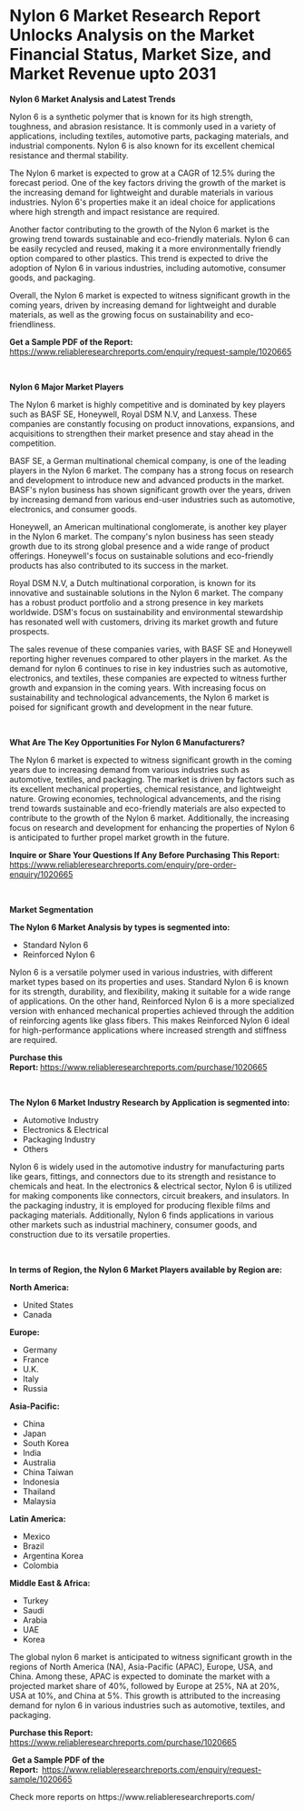 <p><h1>Nylon 6 Market Research Report Unlocks Analysis on the Market Financial Status, Market Size, and Market Revenue upto 2031</h1></p><p><strong>Nylon 6 Market Analysis and Latest Trends</strong></p>
<p><p>Nylon 6 is a synthetic polymer that is known for its high strength, toughness, and abrasion resistance. It is commonly used in a variety of applications, including textiles, automotive parts, packaging materials, and industrial components. Nylon 6 is also known for its excellent chemical resistance and thermal stability.</p><p>The Nylon 6 market is expected to grow at a CAGR of 12.5% during the forecast period. One of the key factors driving the growth of the market is the increasing demand for lightweight and durable materials in various industries. Nylon 6's properties make it an ideal choice for applications where high strength and impact resistance are required.</p><p>Another factor contributing to the growth of the Nylon 6 market is the growing trend towards sustainable and eco-friendly materials. Nylon 6 can be easily recycled and reused, making it a more environmentally friendly option compared to other plastics. This trend is expected to drive the adoption of Nylon 6 in various industries, including automotive, consumer goods, and packaging.</p><p>Overall, the Nylon 6 market is expected to witness significant growth in the coming years, driven by increasing demand for lightweight and durable materials, as well as the growing focus on sustainability and eco-friendliness.</p></p>
<p><strong>Get a Sample PDF of the Report:&nbsp;</strong> <a href="https://www.reliableresearchreports.com/enquiry/request-sample/1020665">https://www.reliableresearchreports.com/enquiry/request-sample/1020665</a></p>
<p>&nbsp;</p>
<p><strong>Nylon 6 Major Market Players</strong></p>
<p><p>The Nylon 6 market is highly competitive and is dominated by key players such as BASF SE, Honeywell, Royal DSM N.V, and Lanxess. These companies are constantly focusing on product innovations, expansions, and acquisitions to strengthen their market presence and stay ahead in the competition.</p><p>BASF SE, a German multinational chemical company, is one of the leading players in the Nylon 6 market. The company has a strong focus on research and development to introduce new and advanced products in the market. BASF's nylon business has shown significant growth over the years, driven by increasing demand from various end-user industries such as automotive, electronics, and consumer goods.</p><p>Honeywell, an American multinational conglomerate, is another key player in the Nylon 6 market. The company's nylon business has seen steady growth due to its strong global presence and a wide range of product offerings. Honeywell's focus on sustainable solutions and eco-friendly products has also contributed to its success in the market.</p><p>Royal DSM N.V, a Dutch multinational corporation, is known for its innovative and sustainable solutions in the Nylon 6 market. The company has a robust product portfolio and a strong presence in key markets worldwide. DSM's focus on sustainability and environmental stewardship has resonated well with customers, driving its market growth and future prospects.</p><p>The sales revenue of these companies varies, with BASF SE and Honeywell reporting higher revenues compared to other players in the market. As the demand for nylon 6 continues to rise in key industries such as automotive, electronics, and textiles, these companies are expected to witness further growth and expansion in the coming years. With increasing focus on sustainability and technological advancements, the Nylon 6 market is poised for significant growth and development in the near future.</p></p>
<p>&nbsp;</p>
<p><strong>What Are The Key Opportunities For Nylon 6 Manufacturers?</strong></p>
<p><p>The Nylon 6 market is expected to witness significant growth in the coming years due to increasing demand from various industries such as automotive, textiles, and packaging. The market is driven by factors such as its excellent mechanical properties, chemical resistance, and lightweight nature. Growing economies, technological advancements, and the rising trend towards sustainable and eco-friendly materials are also expected to contribute to the growth of the Nylon 6 market. Additionally, the increasing focus on research and development for enhancing the properties of Nylon 6 is anticipated to further propel market growth in the future.</p></p>
<p><strong>Inquire or Share Your Questions If Any Before Purchasing This Report:</strong> <a href="https://www.reliableresearchreports.com/enquiry/pre-order-enquiry/1020665">https://www.reliableresearchreports.com/enquiry/pre-order-enquiry/1020665</a></p>
<p>&nbsp;</p>
<p><strong>Market Segmentation</strong></p>
<p><strong>The Nylon 6 Market Analysis by types is segmented into:</strong></p>
<p><ul><li>Standard Nylon 6</li><li>Reinforced Nylon 6</li></ul></p>
<p><p>Nylon 6 is a versatile polymer used in various industries, with different market types based on its properties and uses. Standard Nylon 6 is known for its strength, durability, and flexibility, making it suitable for a wide range of applications. On the other hand, Reinforced Nylon 6 is a more specialized version with enhanced mechanical properties achieved through the addition of reinforcing agents like glass fibers. This makes Reinforced Nylon 6 ideal for high-performance applications where increased strength and stiffness are required.</p></p>
<p><strong>Purchase this Report:&nbsp;</strong><a href="https://www.reliableresearchreports.com/purchase/1020665">https://www.reliableresearchreports.com/purchase/1020665</a></p>
<p>&nbsp;</p>
<p><strong>The Nylon 6 Market Industry Research by Application is segmented into:</strong></p>
<p><ul><li>Automotive Industry</li><li>Electronics & Electrical</li><li>Packaging Industry</li><li>Others</li></ul></p>
<p><p>Nylon 6 is widely used in the automotive industry for manufacturing parts like gears, fittings, and connectors due to its strength and resistance to chemicals and heat. In the electronics & electrical sector, Nylon 6 is utilized for making components like connectors, circuit breakers, and insulators. In the packaging industry, it is employed for producing flexible films and packaging materials. Additionally, Nylon 6 finds applications in various other markets such as industrial machinery, consumer goods, and construction due to its versatile properties.</p></p>
<p>&nbsp;</p>
<p><strong>In terms of Region, the Nylon 6 Market Players available by Region are:</strong></p>
<p>
    <p> <strong> North America: </strong>
        <ul>
            <li>United States</li>
            <li>Canada</li>
        </ul>
        </p> 
    <p> <strong> Europe: </strong>
        <ul>
            <li>Germany</li>
            <li>France</li>
            <li>U.K.</li>
            <li>Italy</li>
            <li>Russia</li>
        </ul>
        </p> 
    <p> <strong> Asia-Pacific: </strong>
        <ul>
            <li>China</li>
            <li>Japan</li>
            <li>South Korea</li>
            <li>India</li>
            <li>Australia</li>
            <li>China Taiwan</li>
            <li>Indonesia</li>
            <li>Thailand</li>
            <li>Malaysia</li>
        </ul>
        </p> 
    <p> <strong> Latin America: </strong>
        <ul>
            <li>Mexico</li>
            <li>Brazil</li>
            <li>Argentina Korea</li>
            <li>Colombia</li>
        </ul>
        </p> 
    <p> <strong> Middle East & Africa: </strong>
        <ul>
            <li>Turkey</li>
            <li>Saudi</li>
            <li>Arabia</li>
            <li>UAE</li>
            <li>Korea</li>
        </ul>
    </p>
    </p>
<p><p>The global nylon 6 market is anticipated to witness significant growth in the regions of North America (NA), Asia-Pacific (APAC), Europe, USA, and China. Among these, APAC is expected to dominate the market with a projected market share of 40%, followed by Europe at 25%, NA at 20%, USA at 10%, and China at 5%. This growth is attributed to the increasing demand for nylon 6 in various industries such as automotive, textiles, and packaging.</p></p>
<p><strong>Purchase this Report: </strong><a href="https://www.reliableresearchreports.com/purchase/1020665">https://www.reliableresearchreports.com/purchase/1020665</a></p>
<p>&nbsp;<strong>Get a Sample PDF of the Report:&nbsp;&nbsp;</strong><a href="https://www.reliableresearchreports.com/enquiry/request-sample/1020665">https://www.reliableresearchreports.com/enquiry/request-sample/1020665</a></p>
<p><strong></strong></p>
<p>Check more reports on https://www.reliableresearchreports.com/</p>